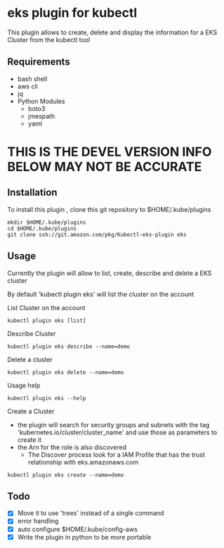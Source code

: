 # eks plugin for kubectl 
This plugin allows to create, delete and display the information for a EKS Cluster from the kubectl tool

## Requirements

* bash shell
* aws cli
* jq
* Python Modules
  * boto3
  * jmespath
  * yaml

# THIS IS THE DEVEL VERSION INFO BELOW MAY NOT BE ACCURATE

## Installation

To install this plugin , clone this git repository to $HOME/.kube/plugins

```
mkdir $HOME/.kube/plugins
cd $HOME/.kube/plugins
git clone ssh://git.amazon.com/pkg/Kubectl-eks-plugin eks
```

## Usage
Currently the plugin will allow to list, create, describe and delete a EKS cluster

By default 'kubectl plugin eks' will list the cluster on the account

List Cluster on the account
```
kubectl plugin eks [list]
```

Describe Cluster
```
kubectl plugin eks describe --name=demo
```

Delete a cluster
```
kubectl plugin eks delete --name=demo
```

Usage help
```
kubectl plugin eks --help
```

Create a Cluster
* the plugin will search for security groups and subnets with the tag 'kubernetes.io/cluster/cluster_name' and use those as parameters to create it
* the Arn for the role is also discovered
  * The Discover process look for a IAM Profile that has the trust relationship with eks.amazonaws.com

```
kubectl plugin eks create --name=demo
```

## Todo
- [X] Move it to use 'trees' instead of a single command
- [X] error handling
- [X] auto configure $HOME/.kube/config-aws
- [X] Write the plugin in python to be more portable
